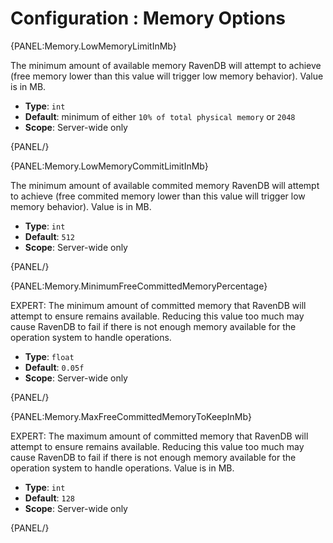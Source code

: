 # Configuration : Memory Options

{PANEL:Memory.LowMemoryLimitInMb}

The minimum amount of available memory RavenDB will attempt to achieve (free memory lower than this value will trigger low memory behavior). Value is in MB.

- **Type**: `int`
- **Default**: minimum of either `10% of total physical memory` or `2048`
- **Scope**: Server-wide only

{PANEL/}

{PANEL:Memory.LowMemoryCommitLimitInMb}

The minimum amount of available commited memory RavenDB will attempt to achieve (free commited memory lower than this value will trigger low memory behavior). Value is in MB.

- **Type**: `int`
- **Default**: `512`
- **Scope**: Server-wide only

{PANEL/}

{PANEL:Memory.MinimumFreeCommittedMemoryPercentage}

EXPERT: The minimum amount of committed memory that RavenDB will attempt to ensure remains available. Reducing this value too much may cause RavenDB to fail if there is not enough memory available for the operation system to handle operations.

- **Type**: `float`
- **Default**: `0.05f`
- **Scope**: Server-wide only

{PANEL/}

{PANEL:Memory.MaxFreeCommittedMemoryToKeepInMb}

EXPERT: The maximum amount of committed memory that RavenDB will attempt to ensure remains available. Reducing this value too much may cause RavenDB to fail if there is not enough memory available for the operation system to handle operations. Value is in MB.

- **Type**: `int`
- **Default**: `128`
- **Scope**: Server-wide only

{PANEL/}
